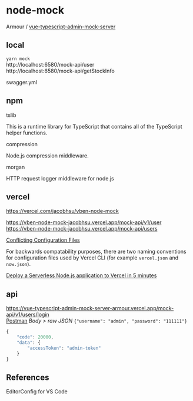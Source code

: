 # node-mock

Armour / [vue-typescript-admin-mock-server](https://github.com/Armour/vue-typescript-admin-mock-server)

## local

`yarn mock`  
http://localhost:6580/mock-api/user  
http://localhost:6580/mock-api/getStockInfo  

swagger.yml

## npm

tslib

This is a runtime library for TypeScript that contains all of the TypeScript helper functions.

compression

Node.js compression middleware.

morgan

HTTP request logger middleware for node.js

## vercel

https://vercel.com/jacobhsu/vben-node-mock

https://vben-node-mock-jacobhsu.vercel.app/mock-api/v1/user
https://vben-node-mock-jacobhsu.vercel.app/mock-api/users

[Conflicting Configuration Files](https://vercel.com/docs/platform/frequently-asked-questions?query=now.json#conflicting-configuration-files)

For backwards compatability purposes, there are two naming conventions for configuration files used by Vercel CLI (for example `vercel.json` and `now.json`). 

[Deploy a Serverless Node.js application to Vercel in 5 minutes](https://dev.to/adafycheng/deploy-nodejs-application-to-vercel-in-5-minutes-171m)

## api

https://vue-typescript-admin-mock-server-armour.vercel.app/mock-api/v1/users/login  
[Postman](https://www.postman.com) *Body > raw JSON*
`{"username": "admin", "password": "111111"}`

```js
{
    "code": 20000,
    "data": {
        "accessToken": "admin-token"
    }
}
```

## References

EditorConfig for VS Code
